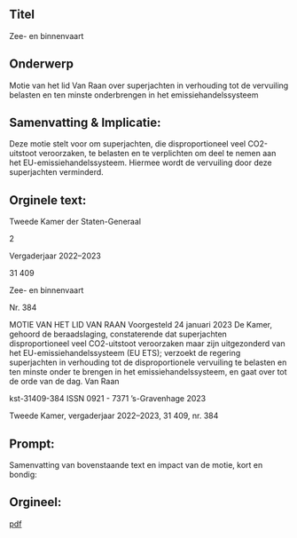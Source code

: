 ## Titel
Zee- en binnenvaart
## Onderwerp
Motie van het lid Van Raan over superjachten in verhouding tot de vervuiling belasten en ten minste onderbrengen in het emissiehandelssysteem 
## Samenvatting & Implicatie:

Deze motie stelt voor om superjachten, die disproportioneel veel CO2-uitstoot veroorzaken, te belasten en te verplichten om deel te nemen aan het EU-emissiehandelssysteem. Hiermee wordt de vervuiling door deze superjachten verminderd.
## Orginele text:


Tweede Kamer der Staten-Generaal

2

Vergaderjaar 2022–2023

31 409

Zee- en binnenvaart

Nr. 384

MOTIE VAN HET LID VAN RAAN
Voorgesteld 24 januari 2023
De Kamer,
gehoord de beraadslaging,
constaterende dat superjachten disproportioneel veel CO2-uitstoot
veroorzaken maar zijn uitgezonderd van het EU-emissiehandelssysteem
(EU ETS);
verzoekt de regering superjachten in verhouding tot de disproportionele
vervuiling te belasten en ten minste onder te brengen in het emissiehandelssysteem,
en gaat over tot de orde van de dag.
Van Raan

kst-31409-384
ISSN 0921 - 7371
’s-Gravenhage 2023

Tweede Kamer, vergaderjaar 2022–2023, 31 409, nr. 384


## Prompt:
Samenvatting van bovenstaande text en impact van de motie, kort en bondig:

## Orgineel:
[pdf](https://gegevensmagazijn.tweedekamer.nl/OData/v4/2.0/Document(305ac0e3-581d-4995-b073-2528d5ee9399)/resource)
